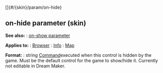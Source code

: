 []{#/{skin}/param/on-hide}
  ## on-hide parameter (skin)
  **See also:**
  :   [on-show parameter](ref/%7Bskin%7D/param/on-show)
  <!-- -->
  **Applies to:**
  :   [Browser](ref/%7Bskin%7D/control/browser)
  :   [Info](ref/%7Bskin%7D/control/info)
  :   [Map](ref/%7Bskin%7D/control/map)
  <!-- -->
  **Format:**
  :   string
  [Command](ref/%7Bskin%7D/commands)executed when this control is hidden by
  the game. Must be the default control for the game to show/hide it.
  Currently not editable in Dream Maker.